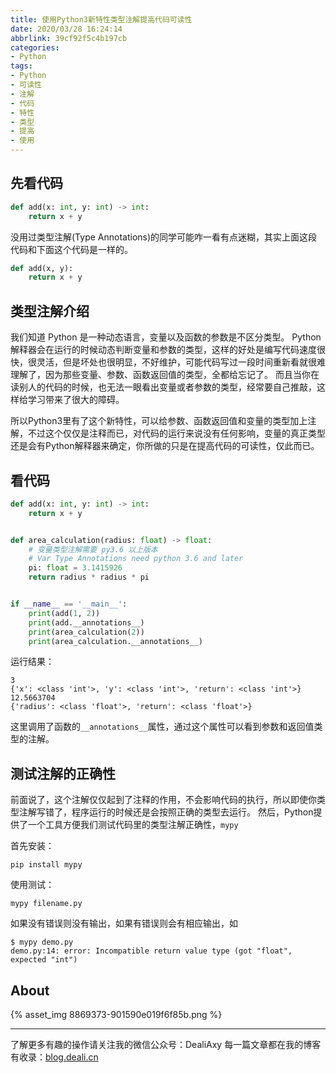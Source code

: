 ```yaml
---
title: 使用Python3新特性类型注解提高代码可读性
date: 2020/03/28 16:24:14
abbrlink: 39cf92f5c4b197cb
categories:
- Python
tags:
- Python
- 可读性
- 注解
- 代码
- 特性
- 类型
- 提高
- 使用
---
```

## 先看代码
```python
def add(x: int, y: int) -> int:
    return x + y
```

没用过类型注解(Type Annotations)的同学可能咋一看有点迷糊，其实上面这段代码和下面这个代码是一样的。

```python
def add(x, y):
    return x + y
```


## 类型注解介绍
我们知道 Python 是一种动态语言，变量以及函数的参数是不区分类型。
Python解释器会在运行的时候动态判断变量和参数的类型，这样的好处是编写代码速度很快，很灵活，但是坏处也很明显，不好维护，可能代码写过一段时间重新看就很难理解了，因为那些变量、参数、函数返回值的类型，全都给忘记了。
而且当你在读别人的代码的时候，也无法一眼看出变量或者参数的类型，经常要自己推敲，这样给学习带来了很大的障碍。

所以Python3里有了这个新特性，可以给参数、函数返回值和变量的类型加上注解，不过这个仅仅是注释而已，对代码的运行来说没有任何影响，变量的真正类型还是会有Python解释器来确定，你所做的只是在提高代码的可读性，仅此而已。


## 看代码
```python
def add(x: int, y: int) -> int:
    return x + y


def area_calculation(radius: float) -> float:
    # 变量类型注解需要 py3.6 以上版本
    # Var Type Annotations need python 3.6 and later
    pi: float = 3.1415926
    return radius * radius * pi


if __name__ == '__main__':
    print(add(1, 2))
    print(add.__annotations__)
    print(area_calculation(2))
    print(area_calculation.__annotations__)
```

运行结果：
```
3
{'x': <class 'int'>, 'y': <class 'int'>, 'return': <class 'int'>}
12.5663704
{'radius': <class 'float'>, 'return': <class 'float'>}
```

这里调用了函数的`__annotations__`属性，通过这个属性可以看到参数和返回值类型的注解。


## 测试注解的正确性
前面说了，这个注解仅仅起到了注释的作用，不会影响代码的执行，所以即使你类型注解写错了，程序运行的时候还是会按照正确的类型去运行。
然后，Python提供了一个工具方便我们测试代码里的类型注解正确性，`mypy`

首先安装：
```
pip install mypy
```

使用测试：
```
mypy filename.py
```

如果没有错误则没有输出，如果有错误则会有相应输出，如
```
$ mypy demo.py
demo.py:14: error: Incompatible return value type (got "float", expected "int")
```


## About
{% asset_img 8869373-901590e019f6f85b.png %}

---------------
了解更多有趣的操作请关注我的微信公众号：DealiAxy
每一篇文章都在我的博客有收录：[blog.deali.cn](http://blog.deali.cn)
